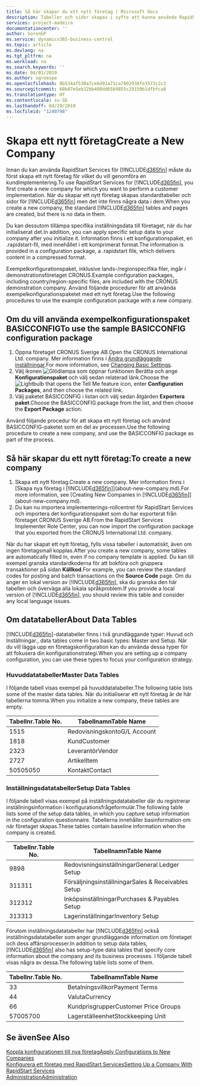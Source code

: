```yaml
---
title: Så här skapar du ett nytt företag | Microsoft Docs
description: Tabeller och sidor skapas i syfte att kunna använda RapidStart Services, men de innehåller inga data.
services: project-madeira
documentationcenter: ''
author: SorenGP
ms.service: dynamics365-business-central
ms.topic: article
ms.devlang: na
ms.tgt_pltfrm: na
ms.workload: na
ms.search.keywords: ''
ms.date: 04/01/2019
ms.author: sgroespe
ms.openlocfilehash: 8b534af530a7ce6d91a71ca7802938fe3573c2c2
ms.sourcegitcommit: 60b87e5eb32bb408dd65b9855c29159b1dfbfca8
ms.translationtype: HT
ms.contentlocale: sv-SE
ms.lasthandoff: 04/29/2019
ms.locfileid: "1240798"
---
```

# <a name="create-a-new-company"></a><span data-ttu-id="869a4-103">Skapa ett nytt företag</span><span class="sxs-lookup"><span data-stu-id="869a4-103">Create a New Company</span></span>
<span data-ttu-id="869a4-104">Innan du kan använda RapidStart Services för [!INCLUDE[d365fin](includes/d365fin_md.md)] måste du först skapa ett nytt företag för vilket du vill genomföra en kundimplementering.</span><span class="sxs-lookup"><span data-stu-id="869a4-104">To use RapidStart Services for [!INCLUDE[d365fin](includes/d365fin_md.md)], you first create a new company for which you want to perform a customer implementation.</span></span> <span data-ttu-id="869a4-105">När du skapar ett nytt företag skapas standardtabeller och sidor för [!INCLUDE[d365fin](includes/d365fin_md.md)] men det inte finns några data i dem.</span><span class="sxs-lookup"><span data-stu-id="869a4-105">When you create a new company, the standard [!INCLUDE[d365fin](includes/d365fin_md.md)] tables and pages are created, but there is no data in them.</span></span>

<span data-ttu-id="869a4-106">Du kan dessutom tillämpa specifika inställningsdata till företaget, när du har initialiserat det.</span><span class="sxs-lookup"><span data-stu-id="869a4-106">In addition, you can apply specific setup data to your company after you initialize it.</span></span> <span data-ttu-id="869a4-107">Information finns i ett konfigurationspaket, en .rapidstart-fil, med innehållet i ett komprimerat format.</span><span class="sxs-lookup"><span data-stu-id="869a4-107">The information is provided in a configuration package, a .rapidstart file, which delivers content in a compressed format.</span></span>  

<span data-ttu-id="869a4-108">Exempelkonfigurationspaket, inklusive lands-/regionspecifika filer, ingår i demonstrationsföretaget CRONUS.</span><span class="sxs-lookup"><span data-stu-id="869a4-108">Example configuration packages, including country/region-specific files, are included with the CRONUS demonstration company.</span></span> <span data-ttu-id="869a4-109">Använd följande procedurer för att använda exempelkonfigurationspaketet med ett nytt företag.</span><span class="sxs-lookup"><span data-stu-id="869a4-109">Use the following procedures to use the example configuration package with a new company.</span></span>  

## <a name="to-use-the-sample-basicconfig-configuration-package"></a><span data-ttu-id="869a4-110">Om du vill använda exempelkonfigurationspaket BASICCONFIG</span><span class="sxs-lookup"><span data-stu-id="869a4-110">To use the sample BASICCONFIG configuration package</span></span>  
1. <span data-ttu-id="869a4-111">Öppna företaget CRONUS Sverige AB.</span><span class="sxs-lookup"><span data-stu-id="869a4-111">Open the CRONUS International Ltd. company.</span></span> <span data-ttu-id="869a4-112">Mer information finns i [Ändra grundläggande inställningar](ui-change-basic-settings.md).</span><span class="sxs-lookup"><span data-stu-id="869a4-112">For more information, see [Changing Basic Settings](ui-change-basic-settings.md).</span></span>
2. <span data-ttu-id="869a4-113">Välj ikonen ![Glödlampa som öppnar funktionen Berätta](media/ui-search/search_small.png "Berätta vad du vill göra") och ange **Konfigurationspaket** och välj sedan relaterad länk.</span><span class="sxs-lookup"><span data-stu-id="869a4-113">Choose the ![Lightbulb that opens the Tell Me feature](media/ui-search/search_small.png "Tell me what you want to do") icon, enter **Configuration Packages**, and then choose the related link.</span></span>  
3. <span data-ttu-id="869a4-114">Välj paketet BASICCONFIG i listan och välj sedan åtgärden **Exportera paket**.</span><span class="sxs-lookup"><span data-stu-id="869a4-114">Choose the BASICCONFIG package from the list, and then choose the **Export Package** action.</span></span>  

<span data-ttu-id="869a4-115">Använd följande procedur för att skapa ett nytt företag och använd BASICCONFIG-paketet som en del av processen.</span><span class="sxs-lookup"><span data-stu-id="869a4-115">Use the following procedure to create a new company, and use the BASICCONFIG package as part of the process.</span></span>  

## <a name="to-create-a-new-company"></a><span data-ttu-id="869a4-116">Så här skapar du ett nytt företag:</span><span class="sxs-lookup"><span data-stu-id="869a4-116">To create a new company</span></span>  
1. <span data-ttu-id="869a4-117">Skapa ett nytt företag.</span><span class="sxs-lookup"><span data-stu-id="869a4-117">Create a new company.</span></span> <span data-ttu-id="869a4-118">Mer information finns i [Skapa nya företag i [!INCLUDE[d365fin](includes/d365fin_md.md)]](about-new-company.md).</span><span class="sxs-lookup"><span data-stu-id="869a4-118">For more information, see [Creating New Companies in [!INCLUDE[d365fin](includes/d365fin_md.md)]](about-new-company.md).</span></span>
2. <span data-ttu-id="869a4-119">Du kan nu importera implementerings-rollcentret för RapidStart Services och importera det konfigurationspaket som du har exporterat från företaget CRONUS Sverige AB.</span><span class="sxs-lookup"><span data-stu-id="869a4-119">From the RapidStart Services Implementer Role Center, you can now import the configuration package that you exported from the CRONUS International Ltd. company.</span></span>

<span data-ttu-id="869a4-120">När du har skapat ett nytt företag, fylls vissa tabeller i automatiskt, även om ingen företagsmall kopplas.</span><span class="sxs-lookup"><span data-stu-id="869a4-120">After you create a new company, some tables are automatically filled in, even if no company template is applied.</span></span> <span data-ttu-id="869a4-121">Du kan till exempel granska standardkoderna för att bokföra och gruppera transaktioner på sidan **Källkod**.</span><span class="sxs-lookup"><span data-stu-id="869a4-121">For example, you can review the standard codes for posting and batch transactions on the **Source Code** page.</span></span> <span data-ttu-id="869a4-122">Om du anger en lokal version av [!INCLUDE[d365fin](includes/d365fin_md.md)], ska du granska den här tabellen och överväga alla lokala språkproblem.</span><span class="sxs-lookup"><span data-stu-id="869a4-122">If you provide a local version of [!INCLUDE[d365fin](includes/d365fin_md.md)], you should review this table and consider any local language issues.</span></span>

## <a name="about-data-tables"></a><span data-ttu-id="869a4-123">Om datatabeller</span><span class="sxs-lookup"><span data-stu-id="869a4-123">About Data Tables</span></span>
[!INCLUDE[d365fin](includes/d365fin_md.md)]<span data-ttu-id="869a4-124">-datatabeller finns i två grundläggande typer: Huvud och Inställningar.</span><span class="sxs-lookup"><span data-stu-id="869a4-124">, data tables come in two basic types: Master and Setup.</span></span> <span data-ttu-id="869a4-125">När du vill lägga upp en företagskonfiguration kan du använda dessa typer för att fokusera din konfigurationstrategi.</span><span class="sxs-lookup"><span data-stu-id="869a4-125">When you are setting up a company configuration, you can use these types to focus your configuration strategy.</span></span>  

### <a name="master-data-tables"></a><span data-ttu-id="869a4-126">Huvuddatatabeller</span><span class="sxs-lookup"><span data-stu-id="869a4-126">Master Data Tables</span></span>  
<span data-ttu-id="869a4-127">I följande tabell visas exempel på huvuddatatabeller.</span><span class="sxs-lookup"><span data-stu-id="869a4-127">The following table lists some of the master data tables.</span></span> <span data-ttu-id="869a4-128">När du initialiserar ett nytt företag är de här tabellerna tomma.</span><span class="sxs-lookup"><span data-stu-id="869a4-128">When you initialize a new company, these tables are empty.</span></span>  

|<span data-ttu-id="869a4-129">Tabellnr.</span><span class="sxs-lookup"><span data-stu-id="869a4-129">Table No.</span></span>|<span data-ttu-id="869a4-130">Tabellnamn</span><span class="sxs-lookup"><span data-stu-id="869a4-130">Table Name</span></span>|  
|-------------------|--------------------|  
|<span data-ttu-id="869a4-131">15</span><span class="sxs-lookup"><span data-stu-id="869a4-131">15</span></span>|<span data-ttu-id="869a4-132">Redovisningskonto</span><span class="sxs-lookup"><span data-stu-id="869a4-132">G/L Account</span></span>|  
|<span data-ttu-id="869a4-133">18</span><span class="sxs-lookup"><span data-stu-id="869a4-133">18</span></span>|<span data-ttu-id="869a4-134">Kund</span><span class="sxs-lookup"><span data-stu-id="869a4-134">Customer</span></span>|  
|<span data-ttu-id="869a4-135">23</span><span class="sxs-lookup"><span data-stu-id="869a4-135">23</span></span>|<span data-ttu-id="869a4-136">Leverantör</span><span class="sxs-lookup"><span data-stu-id="869a4-136">Vendor</span></span>|  
|<span data-ttu-id="869a4-137">27</span><span class="sxs-lookup"><span data-stu-id="869a4-137">27</span></span>|<span data-ttu-id="869a4-138">Artikel</span><span class="sxs-lookup"><span data-stu-id="869a4-138">Item</span></span>|  
|<span data-ttu-id="869a4-139">5050</span><span class="sxs-lookup"><span data-stu-id="869a4-139">5050</span></span>|<span data-ttu-id="869a4-140">Kontakt</span><span class="sxs-lookup"><span data-stu-id="869a4-140">Contact</span></span>|  

### <a name="setup-data-tables"></a><span data-ttu-id="869a4-141">Inställningsdatatabeller</span><span class="sxs-lookup"><span data-stu-id="869a4-141">Setup Data Tables</span></span>  
<span data-ttu-id="869a4-142">I följande tabell visas exempel på inställningsdatatabeller där du registrerar inställningsinformation i konfigurationsfrågeformulär.</span><span class="sxs-lookup"><span data-stu-id="869a4-142">The following table lists some of the setup data tables, in which you capture setup information in the configuration questionnaire.</span></span> <span data-ttu-id="869a4-143">Tabellerna innehåller basinformation om när företaget skapas.</span><span class="sxs-lookup"><span data-stu-id="869a4-143">These tables contain baseline information when the company is created.</span></span>  

|<span data-ttu-id="869a4-144">Tabellnr.</span><span class="sxs-lookup"><span data-stu-id="869a4-144">Table No.</span></span>|<span data-ttu-id="869a4-145">Tabellnamn</span><span class="sxs-lookup"><span data-stu-id="869a4-145">Table Name</span></span>|  
|-------------------|--------------------|  
|<span data-ttu-id="869a4-146">98</span><span class="sxs-lookup"><span data-stu-id="869a4-146">98</span></span>|<span data-ttu-id="869a4-147">Redovisningsinställningar</span><span class="sxs-lookup"><span data-stu-id="869a4-147">General Ledger Setup</span></span>|  
|<span data-ttu-id="869a4-148">311</span><span class="sxs-lookup"><span data-stu-id="869a4-148">311</span></span>|<span data-ttu-id="869a4-149">Försäljningsinställningar</span><span class="sxs-lookup"><span data-stu-id="869a4-149">Sales & Receivables Setup</span></span>|  
|<span data-ttu-id="869a4-150">312</span><span class="sxs-lookup"><span data-stu-id="869a4-150">312</span></span>|<span data-ttu-id="869a4-151">Inköpsinställningar</span><span class="sxs-lookup"><span data-stu-id="869a4-151">Purchases & Payables Setup</span></span>|  
|<span data-ttu-id="869a4-152">313</span><span class="sxs-lookup"><span data-stu-id="869a4-152">313</span></span>|<span data-ttu-id="869a4-153">Lagerinställningar</span><span class="sxs-lookup"><span data-stu-id="869a4-153">Inventory Setup</span></span>|  

<span data-ttu-id="869a4-154">Förutom inställningsdatatabeller har [!INCLUDE[d365fin](includes/d365fin_md.md)] också inställningsdatatabeller som anger grundläggande information om företaget och dess affärsprocesser.</span><span class="sxs-lookup"><span data-stu-id="869a4-154">In addition to setup data tables, [!INCLUDE[d365fin](includes/d365fin_md.md)] also has setup-type data tables that specify core information about the company and its business processes.</span></span> <span data-ttu-id="869a4-155">I följande tabell visas några av dessa.</span><span class="sxs-lookup"><span data-stu-id="869a4-155">The following table lists some of them.</span></span>  

|<span data-ttu-id="869a4-156">Tabellnr.</span><span class="sxs-lookup"><span data-stu-id="869a4-156">Table No.</span></span>|<span data-ttu-id="869a4-157">Tabellnamn</span><span class="sxs-lookup"><span data-stu-id="869a4-157">Table Name</span></span>|  
|-------------------|--------------------|  
|<span data-ttu-id="869a4-158">3</span><span class="sxs-lookup"><span data-stu-id="869a4-158">3</span></span>|<span data-ttu-id="869a4-159">Betalningsvillkor</span><span class="sxs-lookup"><span data-stu-id="869a4-159">Payment Terms</span></span>|  
|<span data-ttu-id="869a4-160">4</span><span class="sxs-lookup"><span data-stu-id="869a4-160">4</span></span>|<span data-ttu-id="869a4-161">Valuta</span><span class="sxs-lookup"><span data-stu-id="869a4-161">Currency</span></span>|  
|<span data-ttu-id="869a4-162">6</span><span class="sxs-lookup"><span data-stu-id="869a4-162">6</span></span>|<span data-ttu-id="869a4-163">Kundprisgrupper</span><span class="sxs-lookup"><span data-stu-id="869a4-163">Customer Price Groups</span></span>|  
|<span data-ttu-id="869a4-164">5700</span><span class="sxs-lookup"><span data-stu-id="869a4-164">5700</span></span>|<span data-ttu-id="869a4-165">Lagerställeenhet</span><span class="sxs-lookup"><span data-stu-id="869a4-165">Stockkeeping Unit</span></span>|

  

## <a name="see-also"></a><span data-ttu-id="869a4-166">Se även</span><span class="sxs-lookup"><span data-stu-id="869a4-166">See Also</span></span>  
[<span data-ttu-id="869a4-167">Koppla konfigurationen till nya företag</span><span class="sxs-lookup"><span data-stu-id="869a4-167">Apply Configurations to New Companies</span></span>](admin-apply-configuration-to-new-companies.md)  
[<span data-ttu-id="869a4-168">Konfigurera ett företag med RapidStart Services</span><span class="sxs-lookup"><span data-stu-id="869a4-168">Setting Up a Company With RapidStart Services</span></span>](admin-set-up-a-company-with-rapidstart.md)  
[<span data-ttu-id="869a4-169">Administration</span><span class="sxs-lookup"><span data-stu-id="869a4-169">Administration</span></span>](admin-setup-and-administration.md)
